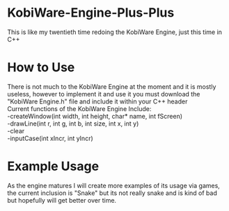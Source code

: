 # KobiWare-Engine-Plus-Plus
This is like my twentieth time redoing the KobiWare Engine, just this time in C++  
# How to Use  
There is not much to the KobiWare Engine at the moment and it is mostly useless, however to implement it and use it you must download the "KobiWare Engine.h" file and include it within your C++ header  
Current functions of the KobiWare Engine Include:  
  -createWindow(int width, int height, char* name, int fScreen)  
  -drawLine(int r, int g, int b, int size, int x, int y)  
  -clear  
  -inputCase(int xIncr, int yIncr)
   
# Example Usage  
As the engine matures I will create more examples of its usage via games, the current inclusion is "Snake" but its not really snake and is kind of bad but hopefully will get better over time.  
